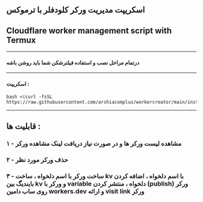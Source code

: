 ## اسکریپت مدیریت ورکر کلودفلر با ترموکس 
## Cloudflare worker management script with Termux 
---
#### درتمام مراحل نصب و استفاده فیلترشکن شما باید روشن باشه
---
#### اسکریپت  :


```
bash <(curl -fsSL https://raw.githubusercontent.com/arshiacomplus/workercreator/main/install.sh)
```

---
## قابلیت ها :
### ۱ - مشاهده لیست ورکر ها و در صورت نیاز دریافت لینک مشاهده ورکر
### ۲ - حذف ورکر مورد نظر
### ۳ - ساخت ورکر با اسم دلخواه ، ساخت kv با اسم دلخواه ، اضافه کردن بایندیگ بین kv و ورکر با variable دلخواه ، منتشر کردن (publish) ورکر روی ساب دامین workers.dev و ارائه visit link ورکر
